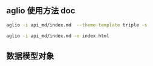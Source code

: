 ## aglio 使用方法 doc
```bash
aglio -i api_md/index.md  --theme-template triple -s

aglio -i api_md/index.md -o index.html

```


## 数据模型对象

<!-- include(后台_产品接口.md) -->
<!-- include(后台_品类接口.md) -->
<!-- include(后台_用户接口.md) -->
<!-- include(后台_统计接口.md) -->
<!-- include(后台_订单接口.md) -->
<!-- include(门户_产品接口.md) -->
<!-- include(门户_支付接口.md) -->
<!-- include(门户_收货地址接口.md) -->
<!-- include(门户_用户接口.md) -->
<!-- include(门户_订单接口.md) -->
<!-- include(门户_购物车接口.mdn) -->
